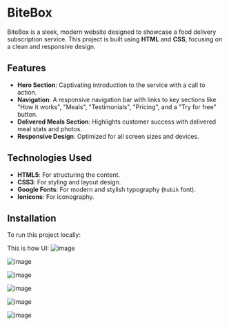 # BiteBox

BiteBox is a sleek, modern website designed to showcase a food delivery subscription service. This project is built using **HTML** and **CSS**, focusing on a clean and responsive design.

## Features

- **Hero Section**: Captivating introduction to the service with a call to action.
- **Navigation**: A responsive navigation bar with links to key sections like "How it works", "Meals", "Testimonials", "Pricing", and a "Try for free" button.
- **Delivered Meals Section**: Highlights customer success with delivered meal stats and photos.
- **Responsive Design**: Optimized for all screen sizes and devices.

## Technologies Used

- **HTML5**: For structuring the content.
- **CSS3**: For styling and layout design.
- **Google Fonts**: For modern and stylish typography (`Rubik` font).
- **Ionicons**: For iconography.

## Installation

To run this project locally:

This is how UI:
![image](https://github.com/user-attachments/assets/3908dade-5e48-4404-b5ce-e657f3bda410)

![image](https://github.com/user-attachments/assets/b906c88f-cd3a-4740-a91c-cf40798536dd)

![image](https://github.com/user-attachments/assets/e3fd26de-c7aa-493a-b96d-c1d83dd85479)

![image](https://github.com/user-attachments/assets/ac9e02ca-43fc-4caa-a686-11280d6d98b5)

![image](https://github.com/user-attachments/assets/38f00f07-7588-4efc-b7b6-7d5bc89d835a)

![image](https://github.com/user-attachments/assets/da0c6655-6f3e-405d-ad87-294230ba0423)
